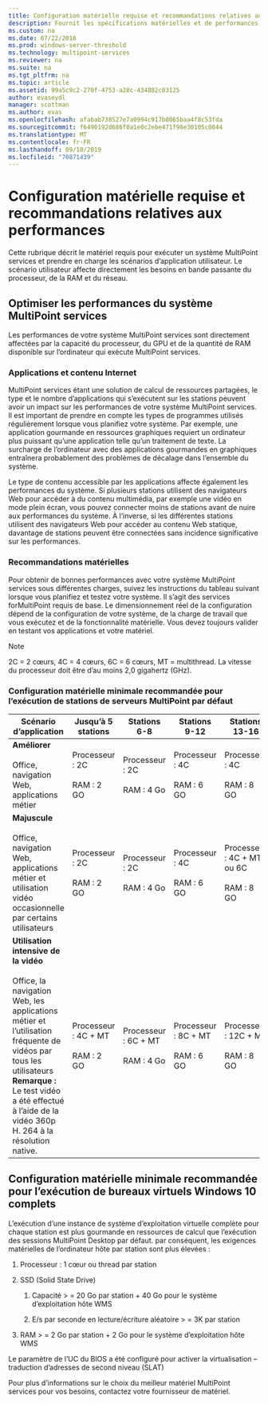 ```yaml
---
title: Configuration matérielle requise et recommandations relatives aux performances
description: Fournit les spécifications matérielles et de performances et les recommandations pour MultiPoint services
ms.custom: na
ms.date: 07/22/2016
ms.prod: windows-server-threshold
ms.technology: multipoint-services
ms.reviewer: na
ms.suite: na
ms.tgt_pltfrm: na
ms.topic: article
ms.assetid: 99a5c9c2-270f-4753-a28c-434882c03125
author: evaseydl
manager: scottman
ms.author: evas
ms.openlocfilehash: afabab738527e7a0994c917b0065baa4f8c53fda
ms.sourcegitcommit: f6490192d686f0a1e0c2ebe471f98e30105c0844
ms.translationtype: MT
ms.contentlocale: fr-FR
ms.lasthandoff: 09/10/2019
ms.locfileid: "70871439"
---
```

# <a name="hardware-requirements-and-performance-recommendations"></a>Configuration matérielle requise et recommandations relatives aux performances
Cette rubrique décrit le matériel requis pour exécuter un système MultiPoint services et prendre en charge les scénarios d’application utilisateur. Le scénario utilisateur affecte directement les besoins en bande passante du processeur, de la RAM et du réseau.  

## <a name="optimize-multipoint-services-system-performance"></a>Optimiser les performances du système MultiPoint services  
Les performances de votre système MultiPoint services sont directement affectées par la capacité du processeur, du GPU et de la quantité de RAM disponible sur l’ordinateur qui exécute MultiPoint services.  
  
### <a name="applications-and-internet-content"></a>Applications et contenu Internet  
MultiPoint services étant une solution de calcul de ressources partagées, le type et le nombre d’applications qui s’exécutent sur les stations peuvent avoir un impact sur les performances de votre système MultiPoint services. Il est important de prendre en compte les types de programmes utilisés régulièrement lorsque vous planifiez votre système. Par exemple, une application gourmande en ressources graphiques requiert un ordinateur plus puissant qu’une application telle qu’un traitement de texte. La surcharge de l’ordinateur avec des applications gourmandes en graphiques entraînera probablement des problèmes de décalage dans l’ensemble du système.  
  
Le type de contenu accessible par les applications affecte également les performances du système. Si plusieurs stations utilisent des navigateurs Web pour accéder à du contenu multimédia, par exemple une vidéo en mode plein écran, vous pouvez connecter moins de stations avant de nuire aux performances du système. À l’inverse, si les différentes stations utilisent des navigateurs Web pour accéder au contenu Web statique, davantage de stations peuvent être connectées sans incidence significative sur les performances.  
  
### <a name="hardware-recommendations"></a>Recommandations matérielles  
Pour obtenir de bonnes performances avec votre système MultiPoint services sous différentes charges, suivez les instructions du tableau suivant lorsque vous planifiez et testez votre système. Il s’agit des services forMultiPoint requis de base. Le dimensionnement réel de la configuration dépend de la configuration de votre système, de la charge de travail que vous exécutez et de la fonctionnalité matérielle. Vous devez toujours valider en testant vos applications et votre matériel.  
  
> [!NOTE]  
> 2C = 2 cœurs, 4C = 4 cœurs, 6C = 6 cœurs, MT = multithread. La vitesse du processeur doit être d’au moins 2,0 gigahertz (GHz).  
  
### <a name="minimum-recommended-hardware-for-running-default-multipoint-server-stations"></a>Configuration matérielle minimale recommandée pour l’exécution de stations de serveurs MultiPoint par défaut  
  
|Scénario d’application|Jusqu’à 5 stations|Stations 6-8|Stations 9-12|Stations 13-16|Stations 17-20|Stations 21-24|  
|------------------------|----------------------|-------------------|------------------|-------------------|-------------------|-----------------|  
|**Améliorer**<br /><br />Office, navigation Web, applications métier|Processeur : 2C<br /><br />RAM : 2 GO|Processeur : 2C<br /><br />RAM : 4 Go|Processeur : 4C<br /><br />RAM : 6 GO|Processeur : 4C<br /><br />RAM : 8 GO|Processeur : 4C + MT ou 6C<br /><br />RAM : 10 Go| Processeur : 6C + MT<br /><br />RAM : 12 GO|
|**Majuscule**<br /><br />Office, navigation Web, applications métier et utilisation vidéo occasionnelle par certains utilisateurs|Processeur : 2C<br /><br />RAM : 2 GO|Processeur : 2C<br /><br />RAM : 4 Go|Processeur : 4C<br /><br />RAM : 6 GO|Processeur : 4C + MT ou 6C<br /><br />RAM : 8 GO|Processeur : 6C + MT<br /><br />RAM : 10 Go| Processeur : 6C + MT<br /><br />RAM : 12 GO| 
|**Utilisation intensive de la vidéo**<br /><br />Office, la navigation Web, les applications métier et l’utilisation fréquente de vidéos par tous les utilisateurs **Remarque :** Le test vidéo a été effectué à l’aide de la vidéo 360p H. 264 à la résolution native.|Processeur : 4C + MT<br /><br />RAM : 2 GO|Processeur : 6C + MT<br /><br />RAM : 4 Go|Processeur : 8C + MT<br /><br />RAM : 6 GO|Processeur : 12C + MT<br /><br />RAM : 8 GO|Processeur : 16C + MT<br /><br />RAM : 10 Go<br /><br />-Client léger : RemoteFX<br />-Vidéo USB non recommandée| Processeur : 20-20 + MT<br /><br />RAM : 12 GO<br /><br />-Client léger : RemoteFX<br />-Vidéo USB non recommandée|   
  
## <a name="minimum-recommended-hardware-for-running-full-windows-10-virtual-desktops"></a>Configuration matérielle minimale recommandée pour l’exécution de bureaux virtuels Windows 10 complets  
L’exécution d’une instance de système d’exploitation virtuelle complète pour chaque station est plus gourmande en ressources de calcul que l’exécution des sessions MultiPoint Desktop par défaut. par conséquent, les exigences matérielles de l’ordinateur hôte par station sont plus élevées :  
  
1.  Processeur : 1 cœur ou thread par station  
  
2.  SSD (Solid State Drive)  
  
    1.  Capacité > = 20 Go par station + 40 Go pour le système d’exploitation hôte WMS  
  
    2.  E/s par seconde en lecture/écriture aléatoire > = 3K par station  
  
3.  RAM > = 2 Go par station + 2 Go pour le système d’exploitation hôte WMS  
  
Le paramètre de l’UC du BIOS a été configuré pour activer la virtualisation – traduction d’adresses de second niveau (SLAT)  
  
Pour plus d’informations sur le choix du meilleur matériel MultiPoint services pour vos besoins, contactez votre fournisseur de matériel.  